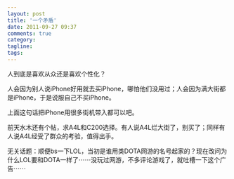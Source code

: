 ```yaml
---
layout: post
title: '一个矛盾'
date: 2011-09-27 09:37
comments: true
category: 
tagline: 
tags:
---
```

    

人到底是喜欢从众还是喜欢个性化？

人会因为别人说iPhone好用就去买iPhone，哪怕他们没用过；人会因为满大街都是iPhone，于是说服自己不买iPhone。

上面这句话把iPhone用很多街机带入都可以吧。

前天水木还有个帖，求A4L和C200选择。有人说A4L烂大街了，别买了；同样有人说A4L经受了群众的考验，值得出手。

无关话题：顺便bs一下LOL，当初是谁用类DOTA网游的名号起家的？现在改问为什么LOL要和DOTA一样了⋯⋯没玩过网游，不多评论游戏了，就吐槽一下这个广告⋯⋯
